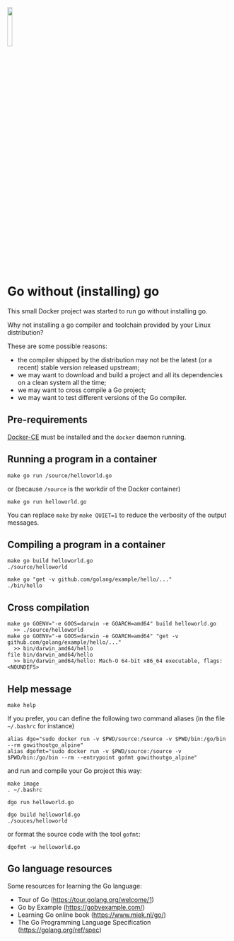 <img width="15%" src="https://raw.github.com/golang-samples/gopher-vector/master/gopher.png"/>

# Go without (installing) go

This small Docker project was started to run go without installing go.

Why not installing a go compiler and toolchain provided by your Linux distribution?

These are some possible reasons:

 * the compiler shipped by the distribution may not be the latest (or a recent) stable version released upstream;
 * we may want to download and build a project and all its dependencies on a clean system all the time;
 * we may want to cross compile a Go project;
 * we may want to test different versions of the Go compiler.

## Pre-requirements

[Docker-CE][docker-ce] must be installed and the `docker` daemon running.

## Running a program in a container

    make go run /source/helloworld.go

or (because `/source` is the workdir of the Docker container)

    make go run helloworld.go

You can replace `make` by `make QUIET=1` to reduce the verbosity of the output messages.

## Compiling a program in a container

    make go build helloworld.go
    ./source/helloworld

    make go "get -v github.com/golang/example/hello/..."
    ./bin/hello

## Cross compilation

    make go GOENV="-e GOOS=darwin -e GOARCH=amd64" build helloworld.go
      >> ./source/helloworld
    make go GOENV="-e GOOS=darwin -e GOARCH=amd64" "get -v github.com/golang/example/hello/..."
      >> bin/darwin_amd64/hello
    file bin/darwin_amd64/hello
      >> bin/darwin_amd64/hello: Mach-O 64-bit x86_64 executable, flags:<NOUNDEFS>

## Help message

    make help

If you prefer, you can define the following two command aliases (in the file `~/.bashrc` for instance)

    alias dgo="sudo docker run -v $PWD/source:/source -v $PWD/bin:/go/bin --rm gowithoutgo_alpine"
    alias dgofmt="sudo docker run -v $PWD/source:/source -v $PWD/bin:/go/bin --rm --entrypoint gofmt gowithoutgo_alpine"

and run and compile your Go project this way:

    make image
    . ~/.bashrc

    dgo run helloworld.go
    
    dgo build helloworld.go
    ./souces/helloworld

or format the source code with the tool `gofmt`:

    dgofmt -w helloworld.go

[docker-ce]: https://www.docker.com/community-edition/

## Go language resources

Some resources for learning the Go language:

  * Tour of Go (https://tour.golang.org/welcome/1)
  * Go by Example (https://gobyexample.com/)
  * Learning Go online book (https://www.miek.nl/go/)
  *  The Go Programming Language Specification (https://golang.org/ref/spec)
